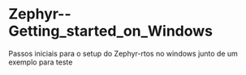 # Zephyr--Getting_started_on_Windows
Passos iniciais para o setup do Zephyr-rtos no windows junto de um exemplo para teste
